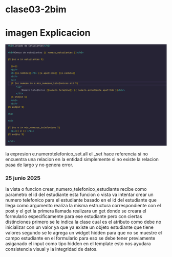 # clase03-2bim

# imagen Explicacion

![alt text](image.png)

la expresion e.numerotelefonico_set.all el _set hace referencia si no encuentra una relacion en la entidad 
simplemente si no existe la relacion pasa de largo y no genera error.

### 25 junio 2025

la vista o funcion crear_numero_telefonico_estudiante recibe como parametro el id del estudiante  esta funcion o vista
va intentar crear un numero telefonico para el estudiante basado en el id del estudiante que llega como argumento realiza la misma estructura correspondiente con el post y el get la primera llamada realizara un get donde se creara el formulario especificamente para ese estudiante pero con ciertas distinciones primero se le indica la clase cual es el atributo como debe no inicializar con un valor ya que ya existe un objeto estudiante que tiene valores segundo se le agrega un widget hidden para que no se muestre el campo estudiante en el formulario para eso se debe tener previamente asiganado el input como tipo hidden en el template esto nos ayudara consistencia visual y la integridad de datos.
